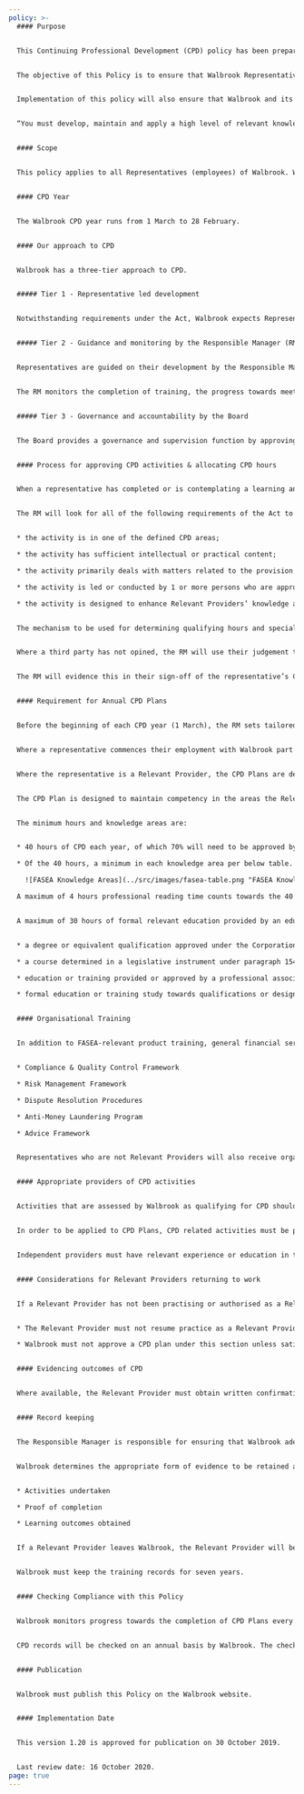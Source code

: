 ```yaml
---
policy: >-
  #### Purpose


  This Continuing Professional Development (CPD) policy has been prepared and approved by Barbacane Advisors Pty Ltd trading as Walbrook Wealth Management (“Walbrook”)(ACN 626 694 139, AFSL512465) and must be made available to both Representatives and the public via the company website.


  The objective of this Policy is to ensure that Walbrook Representatives maintain professional knowledge and skills that enable them to provide high quality wealth management and personal financial advice services to Walbrook clients. It also serves to ensure that Walbrook and its Representatives meet the required standards as set out by the Financial Advisers Standards and Ethics Authority (FASEA) and prescribed by the Corporations Act 2001 (Cth) and the Corporations (Relevant Providers Continuing Professional Development Standard) Determination 2018.


  Implementation of this policy will also ensure that Walbrook and its Relevant Providers act in accordance with the Financial Adviser Standards and Ethics Authority (FASEA) Code of Ethics and specifically Standard 10:


  “You must develop, maintain and apply a high level of relevant knowledge and skills.”


  #### Scope


  This policy applies to all Representatives (employees) of Walbrook. Where this policy refers to a Representative that is a Relevant Provider as defined by FASEA, reference will be made to Relevant Provider rather than Representative.


  #### CPD Year


  The Walbrook CPD year runs from 1 March to 28 February.


  #### Our approach to CPD


  Walbrook has a three-tier approach to CPD.


  ##### Tier 1 ‐ Representative led development


  Notwithstanding requirements under the Act, Walbrook expects Representatives to drive their development and continuing professional development. Also, our Representatives are expected, at all times, to ensure they meet or exceed the standards and requirements set out in their CPD Plans and the standards set by FASEA (where applicable). 


  ##### Tier 2 ‐ Guidance and monitoring by the Responsible Manager (RM)


  Representatives are guided on their development by the Responsible Manager (RM). This guidance will include a CPD Plan and ongoing coaching and supervision. 


  The RM monitors the completion of training, the progress towards meeting annual CPD requirements and reports to the Board regularly. 


  ##### Tier 3 ‐ Governance and accountability by the Board


  The Board provides a governance and supervision function by approving the CPD policy and reviewing CPD completion reports.


  #### Process for approving CPD activities & allocating CPD hours


  When a representative has completed or is contemplating a learning and development activity, they should forward details of the activity to the RM. The RM will then confirm whether the activity qualifies for CPD, for how many hours and in what specialist area.


  The RM will look for all of the following requirements of the Act to be satisfied when making this assessment:


  * the activity is in one of the defined CPD areas;

  * the activity has sufficient intellectual or practical content;

  * the activity primarily deals with matters related to the provision of financial product advice, financial advice services and financial advice business;

  * the activity is led or conducted by 1 or more persons who are appropriate, and have sufficient standing, expertise, academic qualifications and/or practical experience;

  * the activity is designed to enhance Relevant Providers’ knowledge and skills in areas that are relevant to the provision of financial product advice and financial advice services.


  The mechanism to be used for determining qualifying hours and specialist area is primarily reliance on the professional body or education provider that is providing the education. The RM may reduce (not increase) the number of hours credited.


  Where a third party has not opined, the RM will use their judgement to estimate the amount of time the learning and development activity will take to complete, and the specialist area or areas that are relevant.


  The RM will evidence this in their sign-off of the representative’s CPD Plan.


  #### Requirement for Annual CPD Plans


  Before the beginning of each CPD year (1 March), the RM sets tailored CPD targets for each representative, based upon assessment, review and individual development needs. The RM captures these targets and objectives in a CPD Plan. This Plan must be in place before the start of the CPD year.


  Where a representative commences their employment with Walbrook part way through the year, the RM calculates the required targets on a pro‐rata basis.


  Where the representative is a Relevant Provider, the CPD Plans are designed to meet or exceed standards set by the Financial Adviser Standards and Ethics Authority (FASEA).


  The CPD Plan is designed to maintain competency in the areas the Relevant Provider is qualified and licenced to provide Financial Advice. The RM approves the plan, which consists of no less than the minimum hours and knowledge areas required by FASEA.


  The minimum hours and knowledge areas are:


  * 40 hours of CPD each year, of which 70% will need to be approved by Walbrook.

  * Of the 40 hours, a minimum in each knowledge area per below table.

    ![FASEA Knowledge Areas](../src/images/fasea-table.png "FASEA Knowledge Areas")

  A maximum of 4 hours professional reading time counts towards the 40 hours requirement.


  A maximum of 30 hours of formal relevant education provided by an education provider counts towards the 40 hours requirements, which may include any of the following:


  * a degree or equivalent qualification approved under the Corporations (Relevant Providers Degrees, Qualifications and Courses Standard) Determination 2018;

  * a course determined in a legislative instrument under paragraph 1546B(1)(b) of the Act e.g. a degree that an existing Relevant Provider would undertake to meet the new standards by 1 January 2024;

  * education or training provided or approved by a professional association;

  * formal education or training study towards qualifications or designations relevant to practice as a relevant provider.


  #### Organisational Training


  In addition to FASEA-relevant product training, general financial services training and industry development, Walbrook will provide training on the following areas:


  * Compliance & Quality Control Framework

  * Risk Management Framework

  * Dispute Resolution Procedures

  * Anti-Money Laundering Program

  * Advice Framework


  Representatives who are not Relevant Providers will also receive organisational training, and the Compliance & Quality Control Manager will maintain CPD Plans for them.


  #### Appropriate providers of CPD activities


  Activities that are assessed by Walbrook as qualifying for CPD should be provided by persons or entities that hold appropriate qualifications, accreditations and or practical experience, relevant to the training provided.


  In order to be applied to CPD Plans, CPD related activities must be provided by and/or accredited by a recognised industry provider such as the Financial Planning Association, Kaplan, or Chartered Accountants Australia & New Zealand.


  Independent providers must have relevant experience or education in the field in which they are training. They must declare the learning outcomes and be able to demonstrate how the content or training provided meets the learning outcomes. Walbrook will then determine if the training is appropriate for the Representatives CPD Plan.


  #### Considerations for Relevant Providers returning to work


  If a Relevant Provider has not been practising or authorised as a Relevant Provider for a continuous period of 2 years or more, the RM must take the following into account:


  * The Relevant Provider must not resume practice as a Relevant Provider of Walbrook unless Walbrook has approved the Relevant Provider’s CPD plan for the first CPD year after the Relevant Provider resumes practice.

  * Walbrook must not approve a CPD plan under this section unless satisfied that it is appropriate to address gaps in the Relevant Provider’s competence, knowledge and skills arising from the Relevant Provider’s absence from practice.


  #### Evidencing outcomes of CPD


  Where available, the Relevant Provider must obtain written confirmation from the training provider, which indicates the training provider, activities undertaken, learning outcomes, the knowledge area and applicable CPD hours. Where the training provider has not noted learning outcomes on the confirmation, these should be included by the Relevant Provider in their own words in the Kaplan OnTrack system. 


  #### Record keeping


  The Responsible Manager is responsible for ensuring that Walbrook adequately trains its Relevant Providers. Under the changes introduced by FASEA, evidence of CPD completion is required to be maintained by the Relevant Provider or Walbrook for approved CPD.


  Walbrook determines the appropriate form of evidence to be retained at the time of accreditation of the CPD by Walbrook. At a minimum, it should evidence:


  * Activities undertaken

  * Proof of completion

  * Learning outcomes obtained


  If a Relevant Provider leaves Walbrook, the Relevant Provider will be entitled to a copy of their register entries to ensure continuity.


  Walbrook must keep the training records for seven years.


  #### Checking Compliance with this Policy


  Walbrook monitors progress towards the completion of CPD Plans every month. Representatives must record all CPD activities that count towards the CPD Plan, as they are completed.


  CPD records will be checked on an annual basis by Walbrook. The check will use a 100% sample size and seek to confirm that each entry has appropriate evidence and that evidence supports the knowledge areas indicated.


  #### Publication


  Walbrook must publish this Policy on the Walbrook website.


  #### Implementation Date


  This version 1.20 is approved for publication on 30 October 2019.


  Last review date: 16 October 2020.
page: true
---
```

